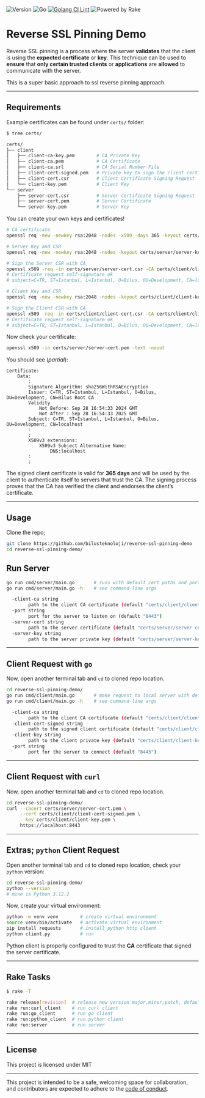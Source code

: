 ![Version](https://img.shields.io/badge/version-0.0.1-orange.svg)
![Go](https://img.shields.io/github/go-mod/go-version/bilusteknoloji/reverse-ssl-pinning-demo)
[![Golang CI Lint](https://github.com/bilusteknoloji/reverse-ssl-pinning-demo/actions/workflows/golangci-lint.yml/badge.svg)](https://github.com/bilusteknoloji/reverse-ssl-pinning-demo/actions/workflows/golangci-lint.yml)
![Powered by Rake](https://img.shields.io/badge/powered_by-rake-blue?logo=ruby)

# Reverse SSL Pinning Demo

Reverse SSL pinning is a process where the server **validates** that the
client is using the **expected certificate** or **key**. This technique can be
used to **ensure** that **only certain trusted clients** or **applications**
are **allowed** to communicate with the server.

This is a super basic approach to ssl reverse pinning approach.

---

## Requirements

Example certificates can be found under `certs/` folder:

```bash
$ tree certs/

certs/
├── client
│   ├── client-ca-key.pem        # CA Private Key
│   ├── client-ca.pem            # CA Certificate
│   ├── client-ca.srl            # CA Serial Number File
│   ├── client-cert-signed.pem   # Private key to sign the client certificate
│   ├── client-cert.csr          # Client Certificate Signing Request
│   └── client-key.pem           # Client Key
└── server
    ├── server-cert.csr          # Server Certificate Signing Request
    ├── server-cert.pem          # Server Certificate
    └── server-key.pem           # Server Key
```

You can create your own keys and certificates!

```bash
# CA certificate
openssl req -new -newkey rsa:2048 -nodes -x509 -days 365 -keyout certs/client/client-ca-key.pem -out certs/client/client-ca.pem -config ca_openssl.cnf

# Server Key and CSR
openssl req -new -newkey rsa:2048 -nodes -keyout certs/server/server-key.pem -out certs/server/server-cert.csr -config openssl.cnf

# Sign the Server CSR with CA
openssl x509 -req -in certs/server/server-cert.csr -CA certs/client/client-ca.pem -CAkey certs/client/client-ca-key.pem -CAcreateserial -out certs/server/server-cert.pem -days 365 -extensions req_ext -extfile openssl.cnf
# Certificate request self-signature ok
# subject=C=TR, ST=Istanbul, L=Istanbul, O=Bilus, OU=Development, CN=localhost

# Client Key and CSR
openssl req -new -newkey rsa:2048 -nodes -keyout certs/client/client-key.pem -out certs/client/client-cert.csr -config openssl.cnf

# Sign the Client CSR with CA
openssl x509 -req -in certs/client/client-cert.csr -CA certs/client/client-ca.pem -CAkey certs/client/client-ca-key.pem -CAcreateserial -out certs/client/client-cert-signed.pem -days 365 -extensions req_ext -extfile openssl.cnf
# Certificate request self-signature ok
# subject=C=TR, ST=Istanbul, L=Istanbul, O=Bilus, OU=Development, CN=localhost
```

Now check your certificate:

```bash
openssl x509 -in certs/server/server-cert.pem -text -noout
```

You should see (*partial*):

    Certificate:
        Data:
            :
            Signature Algorithm: sha256WithRSAEncryption
            Issuer: C=TR, ST=Istanbul, L=Istanbul, O=Bilus, OU=Development, CN=Bilus Root CA
            Validity
                Not Before: Sep 28 16:54:33 2024 GMT
                Not After : Sep 28 16:54:33 2025 GMT
            Subject: C=TR, ST=Istanbul, L=Istanbul, O=Bilus, OU=Development, CN=localhost
            :
            :
            X509v3 extensions:
                X509v3 Subject Alternative Name: 
                    DNS:localhost
            :
            :

The signed client certificate is valid for **365 days** and will be used by the
client to authenticate itself to servers that trust the CA. The signing
process proves that the CA has verified the client and endorses the client’s
certificate.

---

## Usage

Clone the repo;

```bash
git clone https://github.com/bilusteknoloji/reverse-ssl-pinning-demo
cd reverse-ssl-pinning-demo/
```

## Run Server

```bash
go run cmd/server/main.go       # runs with default cert paths and port (8443)
go run cmd/server/main.go -h    # see command-line args

  -client-ca string
    	path to the client CA certificate (default "certs/client/client-ca.pem")
  -port string
    	port for the server to listen on (default "8443")
  -server-cert string
    	path to the server certificate (default "certs/server/server-cert.pem")
  -server-key string
    	path to the server private key (default "certs/server/server-key.pem")

```

---

## Client Request with `go`

Now, open another terminal tab and `cd` to cloned repo location.

```bash
cd reverse-ssl-pinning-demo/
go run cmd/client/main.go       # make request to local server with defaults
go run cmd/client/main.go -h    # see command-line args

  -client-ca string
    	path to the client CA certificate (default "certs/client/client-ca.pem")
  -client-cert-signed string
    	path to the signed client certificate (default "certs/client/client-cert-signed.pem")
  -client-key string
    	path to the client private key (default "certs/client/client-key.pem")
  -port string
    	port for the server to connect (default "8443")

```

---

## Client Request with `curl`

Now, open another terminal tab and `cd` to cloned repo location.

```bash
cd reverse-ssl-pinning-demo/
curl --cacert certs/server/server-cert.pem \
     --cert certs/client/client-cert-signed.pem \
     --key certs/client/client-key.pem \
     https://localhost:8443
```

---

## Extras; `python` Client Request

Open another terminal tab and `cd` to cloned repo location, check your `python` version:

```bash
cd reverse-ssl-pinning-demo/
python --version
# mine is Python 3.12.2
```

Now, create your virtual environment:

```bash
python -m venv venv        # create virtual environment
source venv/bin/activate   # activate virtual environment
pip install requests       # install python http client
python client.py           # run
```

Python client is properly configured to trust the **CA** certificate that
signed the server certificate.

---

## Rake Tasks

```bash
$ rake -T

rake release[revision]  # release new version major,minor,patch, default: patch
rake run:curl_client    # run curl client
rake run:go_client      # run go client
rake run:python_client  # run python client
rake run:server         # run server
```

---

## License

This project is licensed under MIT

---


This project is intended to be a safe, welcoming space for collaboration, and
contributors are expected to adhere to the [code of conduct][coc].

[coc]: https://github.com/bilusteknoloji/reverse-ssl-pinning-demo/blob/main/CODE_OF_CONDUCT.md
